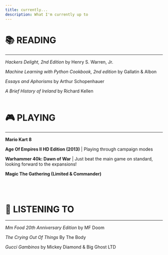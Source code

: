 ```yaml
---
title: currently...
description: What I'm currently up to
---
```


# 📚 **READING** 
---
*Hackers Delight, 2nd Edition* by Henry S. Warren, Jr.

*Machine Learning with Python Cookbook, 2nd edition* by Gallatin & Albon

*Essays and Aphorisms* by Arthur Schopenhauer

*A Brief History of Ireland* by Richard Kellen
<br><br>

# 🎮 **PLAYING**
--------------------------------
**Mario Kart 8**

**Age Of Empires II HD Edition (2013)** | Playing through campaign modes

**Warhammer 40k: Dawn of War** | Just beat the main game on standard, looking forward to the expansions!

**Magic The Gathering (Limited & Commander)**


<br><br>
# 🎵 **LISTENING TO**

---
*Mm Food 20th Anniversary Edition* by MF Doom

*The Crying Out Of Things* By The Body

*Gucci Gambinos* by Mickey Diamond & Big Ghost LTD